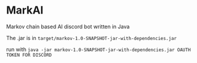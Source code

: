 # MarkAI
Markov chain based AI discord bot written in Java

The .jar is in `target/markov-1.0-SNAPSHOT-jar-with-dependencies.jar`

run with `java -jar markov-1.0-SNAPSHOT-jar-with-dependencies.jar OAUTH TOKEN FOR DISCORD`
